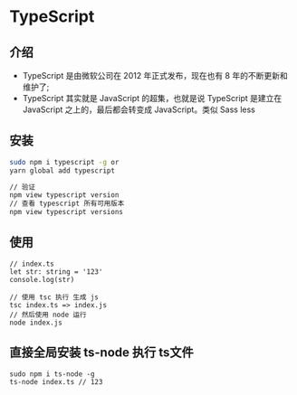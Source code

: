 # TypeScript 
## 介绍
- TypeScript 是由微软公司在 2012 年正式发布，现在也有 8 年的不断更新和维护了;
- TypeScript 其实就是 JavaScript 的超集，也就是说 TypeScript 是建立在 JavaScript 之上的，最后都会转变成 JavaScript。类似 Sass less
## 安装
```sh
sudo npm i typescript -g or
yarn global add typescript

// 验证
npm view typescript version  
// 查看 typescript 所有可用版本
npm view typescript versions
```
## 使用
```
// index.ts
let str: string = '123'
console.log(str)

// 使用 tsc 执行 生成 js
tsc index.ts => index.js
// 然后使用 node 运行
node index.js
```
## 直接全局安装 ts-node 执行 ts文件
```
sudo npm i ts-node -g
ts-node index.ts // 123
```
